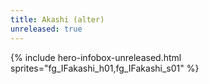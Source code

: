 ```yaml
---
title: Akashi (alter)
unreleased: true
---
```


{% include hero-infobox-unreleased.html sprites="fg_IFakashi_h01,fg_IFakashi_s01" %}
